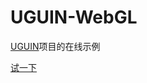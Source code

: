 # UGUIN-WebGL

[UGUIN](https://github.com/iNeverSleeeeep/UGUIN)项目的在线示例

[试一下](https://ineversleeeeep.github.io/UGUIN-WebGL/)
